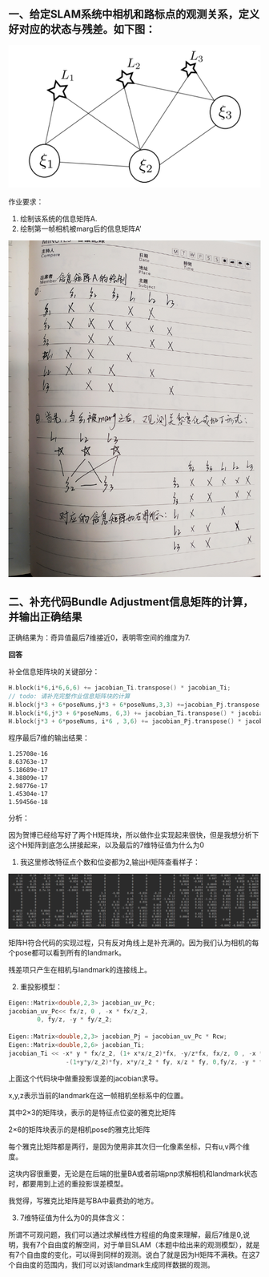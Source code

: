 ## 一、给定SLAM系统中相机和路标点的观测关系，定义好对应的状态与残差。如下图：
![SLAM关系图](images/2019/07/slam关系图.png)

作业要求：
1. 绘制该系统的信息矩阵A.
2. 绘制第一帧相机被marg后的信息矩阵A’

![ch4_1](images/2019/07/ch4-1.jpeg)


## 二、补充代码Bundle Adjustment信息矩阵的计算，并输出正确结果

正确结果为：奇异值最后7维接近0，表明零空间的维度为7.

**回答**

补全信息矩阵块的关键部分：

```cpp
H.block(i*6,i*6,6,6) += jacobian_Ti.transpose() * jacobian_Ti;
// todo: 请补充完整作业信息矩阵块的计算
H.block(j*3 + 6*poseNums,j*3 + 6*poseNums,3,3) +=jacobian_Pj.transpose() * jacobian_Pj;
H.block(i*6,j*3 + 6*poseNums, 6,3) += jacobian_Ti.transpose() * jacobian_Pj;
H.block(j*3 + 6*poseNums, i*6 , 3,6) += jacobian_Pj.transpose() * jacobian_Ti;

```

程序最后7维的输出结果：
```
1.25708e-16
8.63763e-17
5.18689e-17
4.38809e-17
2.98776e-17
1.45304e-17
1.59456e-18
```

分析：

因为贺博已经给写好了两个H矩阵块，所以做作业实现起来很快，但是我想分析下这个H矩阵到底怎么拼接起来，以及最后的7维特征值为什么为0

1. 我这里修改特征点个数和位姿都为2,输出H矩阵查看样子：

![H矩阵的样子](assets/markdown-img-paste-20190710175138234.png)

矩阵H符合代码的实现过程，只有反对角线上是补充满的。因为我们认为相机的每个pose都可以看到所有的landmark。

残差项只产生在相机与landmark的连接线上。

2. 重投影模型：

```cpp
Eigen::Matrix<double,2,3> jacobian_uv_Pc;
jacobian_uv_Pc<< fx/z, 0 , -x * fx/z_2,
        0, fy/z, -y * fy/z_2;

Eigen::Matrix<double,2,3> jacobian_Pj = jacobian_uv_Pc * Rcw;
Eigen::Matrix<double,2,6> jacobian_Ti;
jacobian_Ti << -x* y * fx/z_2, (1+ x*x/z_2)*fx, -y/z*fx, fx/z, 0 , -x * fx/z_2,
                -(1+y*y/z_2)*fy, x*y/z_2 * fy, x/z * fy, 0,fy/z, -y * fy/z_2;

```
上面这个代码块中做重投影误差的jacobian求导。

x,y,z表示当前的landmark在这一帧相机坐标系中的位置。

其中2×3的矩阵块，表示的是特征点位姿的雅克比矩阵

2×6的矩阵块表示的是相机pose的雅克比矩阵

每个雅克比矩阵都是两行，是因为使用非其次归一化像素坐标，只有u,v两个维度。

这块内容很重要，无论是在后端的批量BA或者前端pnp求解相机和landmark状态时，都要用到上述的重投影误差模型。

我觉得，写雅克比矩阵是写BA中最费劲的地方。


3. 7维特征值为什么为0的具体含义：

所谓不可观问题，我们可以通过求解线性方程组的角度来理解，最后7维是0,说明，我有7个自由度的解空间，对于单目SLAM（本题中给出来的观测模型），就是有7个自由度的变化，可以得到同样的观测。说白了就是因为H矩阵不满秩。在这7个自由度的范围内，我们可以对该landmark生成同样数据的观测。
